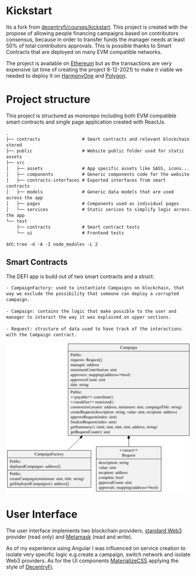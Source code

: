 # Kickstart

Its a fork from [decentryfi/courses/kickstart](https://github.com/decentryfi/courses/tree/main/kickstart). This project is created with the propose of allowing people financing campaigns based on contributors consensus, because in order to transfer funds the manager needs at least 50% of total contributors approvals. This is possible thanks to Smart Contracts that are deployed on many EVM compatible networks.

The project is available on [Ethereum](https://ethereum.org/en/) but as the transactions are very expensive (at time of creating the project 8-12-2021) to make it viable we needed to deploy it on [HarmonyOne](https://www.harmony.one/) and [Polygon](https://polygon.technology/).

# Project structure

This project is structured as monorepo including both EVM compatible smart contracts and single page application created with ReactJs.

```
.
├── contracts                # Smart contracts and relevant blockchain stored
├── public                   # Website public folder used for static assets
├── src
│   ├── assets               # App specific assets like SASS, icons...
│   ├── components           # Generic components code for the website
│   ├── contracts-interfaces # Exported interfaces from smart contracts
│   ├── models               # Generic data models that are used across the app
│   ├── pages                # Components used as individual pages
│   └── services             # Static serices to simplify logic across the app
└── test
    ├── contracts            # Smart contract tests
    └── ui                   # Frontend tests
```

src: `tree -d -A -I node_modules -L 2`

## Smart Contracts

The DEFI app is build out of two smart contracts and a struct:

    - CampaignFactory: used to instantiate Campaigns on blockchain, that way we exclude the possibility that someone can deploy a corrupted campaign.

    - Campaign: contains the logic that make possible to the user and manager to interact the way it was explained on upper sections.

    - Request: structure of data used to have track of the interactions with the Campaign contract.

![ERD](./public/contracts-erd.svg)

# User Interface

The user interface implements two blockchain providers, [standard Web3](https://www.npmjs.com/package/web3) provider (read only) and [Metamask](https://www.npmjs.com/package/@metamask/detect-provider) (read and write).

As of my experience using Angular I was influenced on service creation to isolate very specific logic e.g.create a campaign, switch network and isolate Web3 providers. As for the UI components [MaterializeCSS](https://react-materialize.github.io/react-materialize/?path=/story/*) applying the style of [DecentryFi](https://github.com/decentryfi/styleguide).
